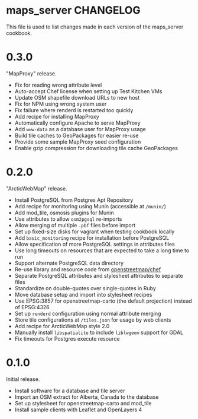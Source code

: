 # maps\_server CHANGELOG

This file is used to list changes made in each version of the maps\_server cookbook.

# 0.3.0

"MapProxy" release.

* Fix for reading wrong attribute level
* Auto-accept Chef license when setting up Test Kitchen VMs
* Update OSM shapefile download URLs to new host
* Fix for NPM using wrong system user
* Fix failure where renderd is restarted too quickly
* Add recipe for installing MapProxy
* Automatically configure Apache to serve MapProxy
* Add `www-data` as a database user for MapProxy usage
* Build tile caches to GeoPackages for easier re-use
* Provide some sample MapProxy seed configuration
* Enable gzip compression for downloading tile cache GeoPackages

# 0.2.0

"ArcticWebMap" release.

* Install PostgreSQL from Postgres Apt Repository
* Add recipe for monitoring using Munin (accessible at `/munin/`)
* Add mod_tile, osmosis plugins for Munin
* Use attributes to allow `osm2pgsql` re-imports
* Allow merging of multiple `.pbf` files before import
* Set up fixed-size disks for vagrant when testing cookbook locally
* Add `basic_monitoring` recipe for installation before PostgreSQL
* Allow specification of more PostgreSQL settings in attributes files
* Use long timeouts on resources that are expected to take a long time to run
* Support alternate PostgreSQL data directory
* Re-use library and resource code from [openstreetmap/chef](https://github.com/openstreetmap/chef)
* Separate PostgreSQL attributes and stylesheet attributes to separate files
* Standardize on double-quotes over single-quotes in Ruby
* Move database setup and import into stylesheet recipes
* Use EPSG:3857 for openstreetmap-carto (the default projection) instead of EPSG:4326
* Set up `renderd` configuration using normal attribute merging
* Store tile configurations at `/tiles.json` for usage by web clients
* Add recipe for ArcticWebMap style 2.0
* Manually install `libspatialite` to include `liblwgeom` support for GDAL
* Fix timeouts for Postgres execute resource

# 0.1.0

Initial release.

* Install software for a database and tile server
* Import an OSM extract for Alberta, Canada to the database
* Set up stylesheet for openstreetmap-carto and mod\_tile
* Install sample clients with Leaflet and OpenLayers 4
